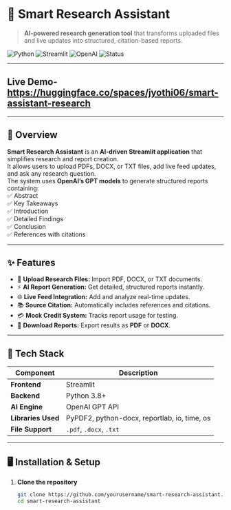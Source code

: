 # 🧠 Smart Research Assistant  

> **AI-powered research generation tool** that transforms uploaded files and live updates into structured, citation-based reports.

![Python](https://img.shields.io/badge/Python-3.8%2B-blue.svg)
![Streamlit](https://img.shields.io/badge/Framework-Streamlit-red)
![OpenAI](https://img.shields.io/badge/AI-OpenAI%20GPT-orange)
![Status](https://img.shields.io/badge/Status-Active-success)

---
## Live Demo- https://huggingface.co/spaces/jyothi06/smart-assistant-research
---
## 🚀 Overview
**Smart Research Assistant** is an **AI-driven Streamlit application** that simplifies research and report creation.  
It allows users to upload PDFs, DOCX, or TXT files, add live feed updates, and ask any research question.  
The system uses **OpenAI’s GPT models** to generate structured reports containing:  
✅ Abstract  
✅ Key Takeaways  
✅ Introduction  
✅ Detailed Findings  
✅ Conclusion  
✅ References with citations  

---

## ✨ Features

- 📂 **Upload Research Files:** Import PDF, DOCX, or TXT documents.  
- ⚡ **AI Report Generation:** Get detailed, structured reports instantly.  
- 🌐 **Live Feed Integration:** Add and analyze real-time updates.  
- 📚 **Source Citation:** Automatically includes references and citations.  
- 💳 **Mock Credit System:** Tracks report usage for testing.  
- 📄 **Download Reports:** Export results as **PDF** or **DOCX**.  

---

## 🧩 Tech Stack

| Component | Description |
|------------|-------------|
| **Frontend** | Streamlit |
| **Backend** | Python 3.8+ |
| **AI Engine** | OpenAI GPT API |
| **Libraries Used** | PyPDF2, python-docx, reportlab, io, time, os |
| **File Support** | `.pdf`, `.docx`, `.txt` |

---

## 🖥️ Installation & Setup

1. **Clone the repository**
   ```bash
   git clone https://github.com/yourusername/smart-research-assistant.git
   cd smart-research-assistant
